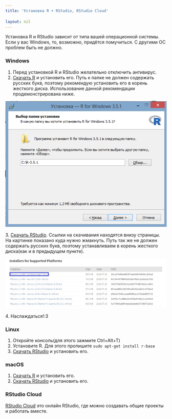 ```yaml
---
title: 'Установка R + RStudio, RStudio Cloud'

layout: nil
---
```


Установка R и RStudio зависит от типа вашей операционной системы. Если у вас Windows, то, возможно, придётся помучиться. С другими ОС проблем быть не должно.

### Windows

1. Перед установкой R и RStudio желательно отключить антивирус.
2. [Скачать R](https://cran.rstudio.com/) и установить его. Путь к папке не должен содержать русских букв, поэтому рекомендую установить его в корень жесткого диска. Использование данной рекомендации продемонстрирована ниже.

![install R](https://github.com/ahmedushka7/R/blob/master/docs/_includes/install_R_windows.png?raw=true)

3\. [Скачать RStudio](https://www.rstudio.com/products/rstudio/download/). Ссылки на скачивания находятся внизу страницы. На картинке показано куда нужно жмакнуть. Путь так же не должен содержать русских букв, поэтому устанавливаем в корень жесткого диска(как и в предыдущем пункте).

![install RStudio](https://github.com/ahmedushka7/R/blob/master/docs/_includes/download_RStudio_winndows.png?raw=true)

4\. Наслаждаться!:3

### Linux
1. Откройте консоль(для этого зажмите Ctrl+Alt+T)
2. Установите R. Для этого пропишите  `sudo apt-get install r-base`
3. [Скачать RStudio](https://www.rstudio.com/products/rstudio/download/) и установить его.


### macOS

1. [Скачать R](https://cran.rstudio.com/) и установить его.
2. [Скачать RStudio](https://www.rstudio.com/products/rstudio/download/) и установить его.

### RStudio Cloud

[RStudio Cloud](https://rstudio.cloud/) это онлайн RStudio, где можно создавать общие проекты и работать вместе.